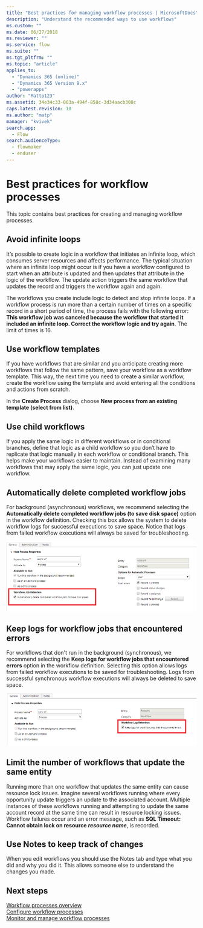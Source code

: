 ```yaml
---
title: "Best practices for managing workflow processes | MicrosoftDocs"
description: "Understand the recommended ways to use workflows"
ms.custom: ""
ms.date: 06/27/2018
ms.reviewer: ""
ms.service: flow
ms.suite: ""
ms.tgt_pltfrm: ""
ms.topic: "article"
applies_to: 
  - "Dynamics 365 (online)"
  - "Dynamics 365 Version 9.x"
  - "powerapps"
author: "Mattp123"
ms.assetid: 34e34c33-003a-494f-858c-3d34aacb308c
caps.latest.revision: 10
ms.author: "matp"
manager: "kvivek"
search.app: 
  - Flow
search.audienceType: 
  - flowmaker
  - enduser
---
```

# Best practices for workflow processes

This topic contains best practices for creating and managing workflow processes.  
  
<a name="BKMK_AvoidInfiniteLoops"></a>   
## Avoid infinite loops  
 It’s possible to create logic in a workflow that initiates an infinite loop, which consumes server resources and affects performance. The typical situation where an infinite loop might occur is if you have a workflow configured to start when an attribute is updated and then updates that attribute in the logic of the workflow. The update action triggers the same workflow that updates the record and triggers the workflow again and again.  
  
 The workflows you create include logic to detect and stop infinite loops. If a workflow process is run more than a certain number of times on a specific record in a short period of time, the process fails with the following error: **This workflow job was canceled because the workflow that started it included an infinite loop. Correct the workflow logic and try again**. The limit of times is 16.  
  
<a name="BKMK_UseWorkflowTemplates"></a>   
## Use workflow templates  
 If you have workflows that are similar and you anticipate creating more workflows that follow the same pattern, save your workflow as a workflow template. This way, the next time you need to create a similar workflow, create the workflow using the template and avoid entering all the conditions and actions from scratch.  
  
 In the **Create Process** dialog, choose **New process from an existing template (select from list)**.  
  
<a name="BKMK_UseChildWorkflows"></a>   
## Use child workflows  
 If you apply the same logic in different workflows or in conditional branches, define that logic as a child workflow so you don’t have to replicate that logic manually in each workflow or conditional branch. This helps make your workflows easier to maintain. Instead of examining many workflows that may apply the same logic, you can just update one workflow.  
  
## Automatically delete completed workflow jobs
For background (asynchronous) workflows, we recommend selecting the **Automatically delete completed workflow jobs (to save disk space)** option in the workflow definition. Checking this box allows the system to delete workflow logs for successful executions to save space. Notice that logs from failed workflow executions will always be saved for troubleshooting.  

![Workflow job retention](media/workflow-job-retention.png)

<a name="BKMK_AutoDeleteCompletedWorkflowJobs"></a>   
## Keep logs for workflow jobs that encountered errors  
For workflows that don't run in the background (synchronous), we recommend selecting the **Keep logs for workflow jobs that encountered errors** option in the workflow definition. Selecting this option allows logs from failed workflow executions to be saved for troubleshooting. Logs from successful synchronous workflow executions will always be deleted to save space.   

![Keep logs for failed workflows option](media/keep-logs-for-workflows.png)

## Limit the number of workflows that update the same entity
Running more than one workflow that updates the same entity can cause resource lock issues. Imagine several workflows running where every opportunity update triggers an update to the associated account. Multiple instances of these workflows running and attempting to update the same account record at the same time can result in resource locking issues. Workflow failures occur and an error message, such as **SQL Timeout: Cannot obtain lock on resource _resource name_**, is recorded. 

  
<a name="BKMK_DocumentChangesUsingNotes"></a>   
## Use Notes to keep track of changes  
 When you edit workflows you should use the Notes tab and type what you did and why you did it. This allows someone else to understand the changes you made.  
  
## Next steps  
 [Workflow processes overview](workflow-processes.md)   
 [Configure workflow processes](configure-workflow-steps.md)   
 [Monitor and manage workflow processes](monitor-manage-processes.md)
   
